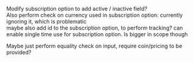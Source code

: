Modify subscription option to add active / inactive field?  
Also perform check on currency used in subscription option: currently ignoring it, which is problematic  
maybe also add id to the subscription option, to perform tracking? can enable single time use for subscription option. Is bigger in scope though  

Maybe just perform equality check on input, require coin/pricing to be provided?  


